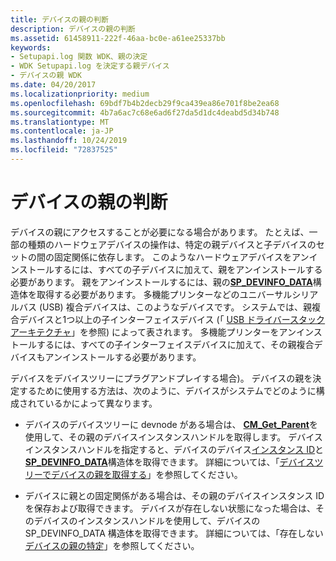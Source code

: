 ```yaml
---
title: デバイスの親の判断
description: デバイスの親の判断
ms.assetid: 61458911-222f-46aa-bc0e-a61ee25337bb
keywords:
- Setupapi.log 関数 WDK、親の決定
- WDK Setupapi.log を決定する親デバイス
- デバイスの親 WDK
ms.date: 04/20/2017
ms.localizationpriority: medium
ms.openlocfilehash: 69bdf7b4b2decb29f9ca439ea86e701f8be2ea68
ms.sourcegitcommit: 4b7a6ac7c68e6ad6f27da5d1dc4deabd5d34b748
ms.translationtype: MT
ms.contentlocale: ja-JP
ms.lasthandoff: 10/24/2019
ms.locfileid: "72837525"
---
```

# <a name="determining-the-parent-of-a-device"></a>デバイスの親の判断





デバイスの親にアクセスすることが必要になる場合があります。 たとえば、一部の種類のハードウェアデバイスの操作は、特定の親デバイスと子デバイスのセットの間の固定関係に依存します。 このようなハードウェアデバイスをアンインストールするには、すべての子デバイスに加えて、親をアンインストールする必要があります。 親をアンインストールするには、親の[**SP_DEVINFO_DATA**](https://docs.microsoft.com/windows/desktop/api/setupapi/ns-setupapi-_sp_devinfo_data)構造体を取得する必要があります。 多機能プリンターなどのユニバーサルシリアルバス (USB) 複合デバイスは、このようなデバイスです。 システムでは、親複合デバイスと1つ以上の子インターフェイスデバイス (「 [USB ドライバースタックアーキテクチャ](https://docs.microsoft.com/windows-hardware/drivers/ddi/index)」を参照) によって表されます。 多機能プリンターをアンインストールするには、すべての子インターフェイスデバイスに加えて、その親複合デバイスもアンインストールする必要があります。

デバイスをデバイスツリーにプラグアンドプレイする場合)。 デバイスの親を決定するために使用する方法は、次のように、デバイスがシステムでどのように構成されているかによって異なります。

-   デバイスのデバイスツリーに devnode がある場合は、 [**CM_Get_Parent**](https://docs.microsoft.com/windows/desktop/api/cfgmgr32/nf-cfgmgr32-cm_get_parent)を使用して、その親のデバイスインスタンスハンドルを取得します。 デバイスインスタンスハンドルを指定すると、デバイスのデバイス[インスタンス ID](device-instance-ids.md)と[**SP_DEVINFO_DATA**](https://docs.microsoft.com/windows/desktop/api/setupapi/ns-setupapi-_sp_devinfo_data)構造体を取得できます。 詳細については、「[デバイスツリーでデバイスの親を取得する](obtaining-the-parent-of-a-device-in-the-device-tree.md)」を参照してください。

-   デバイスに親との固定関係がある場合は、その親のデバイスインスタンス ID を保存および取得できます。 デバイスが存在しない状態になった場合は、そのデバイスのインスタンスハンドルを使用して、デバイスの SP_DEVINFO_DATA 構造体を取得できます。 詳細については、「存在しない[デバイスの親の特定](determining-the-parent-of-a-nonpresent-device.md)」を参照してください。

 

 





